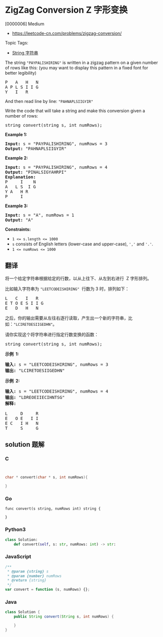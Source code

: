 # ZigZag Conversion Z 字形变换

[0000006] Medium

- https://leetcode-cn.com/problems/zigzag-conversion/

Topic Tags:

- [String 字符串](https://leetcode-cn.com/tag/string/)

The string `"PAYPALISHIRING"` is written in a zigzag pattern on a given number of rows like this: (you may want to display this pattern in a fixed font for better legibility)

<pre>P   A   H   N
A P L S I I G
Y   I   R
</pre>

And then read line by line: `"PAHNAPLSIIGYIR"`

Write the code that will take a string and make this conversion given a number of rows:

<pre>string convert(string s, int numRows);
</pre>

**Example 1:**

<pre><strong>Input:</strong> s = "PAYPALISHIRING", numRows = 3
<strong>Output:</strong> "PAHNAPLSIIGYIR"
</pre>

**Example 2:**

<pre><strong>Input:</strong> s = "PAYPALISHIRING", numRows = 4
<strong>Output:</strong> "PINALSIGYAHRPI"
<strong>Explanation:</strong>
P     I    N
A   L S  I G
Y A   H R
P     I
</pre>

**Example 3:**

<pre><strong>Input:</strong> s = "A", numRows = 1
<strong>Output:</strong> "A"
</pre>

**Constraints:**

- `1 <= s.length <= 1000`
- `s` consists of English letters (lower-case and upper-case), `','` and `'.'`.
- `1 <= numRows <= 1000`

## 翻译

将一个给定字符串根据给定的行数，以从上往下、从左到右进行  Z 字形排列。

比如输入字符串为 `"LEETCODEISHIRING"`  行数为 3 时，排列如下：

<pre>L   C   I   R
E T O E S I I G
E   D   H   N
</pre>

之后，你的输出需要从左往右逐行读取，产生出一个新的字符串，比如：`"LCIRETOESIIGEDHN"`。

请你实现这个将字符串进行指定行数变换的函数：

<pre>string convert(string s, int numRows);</pre>

**示例  1:**

<pre><strong>输入:</strong> s = "LEETCODEISHIRING", numRows = 3
<strong>输出:</strong> "LCIRETOESIIGEDHN"
</pre>

**示例  2:**

<pre><strong>输入:</strong> s = "LEETCODEISHIRING", numRows =&nbsp;4
<strong>输出:</strong>&nbsp;"LDREOEIIECIHNTSG"
<strong>解释:</strong>

L     D     R
E   O E   I I
E C   I H   N
T     S     G</pre>

## solution 题解

### C

```c


char * convert(char * s, int numRows){

}
```

### Go

```golang
func convert(s string, numRows int) string {

}
```

### Python3

```python
class Solution:
    def convert(self, s: str, numRows: int) -> str:
```

### JavaScript

```javascript
/**
 * @param {string} s
 * @param {number} numRows
 * @return {string}
 */
var convert = function (s, numRows) {};
```

### Java

```java
class Solution {
    public String convert(String s, int numRows) {

    }
}
```
